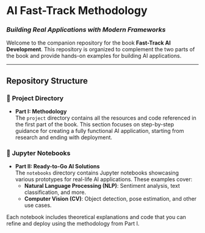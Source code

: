 # **AI Fast-Track  Methodology**  
### *Building Real Applications with Modern Frameworks*

Welcome to the companion repository for the book **Fast-Track AI Development**. This repository is organized to complement the two parts of the book and provide hands-on examples for building AI applications.

---

## **Repository Structure**

### 📂 **Project Directory**
- **Part I: Methodology**  
  The `project` directory contains all the resources and code referenced in the first part of the book. This section focuses on step-by-step guidance for creating a fully functional AI application, starting from research and ending with deployment.

### 📓 **Jupyter Notebooks**
- **Part II: Ready-to-Go AI Solutions**  
  The `notebooks` directory contains Jupyter notebooks showcasing various prototypes for real-life AI applications. These examples cover:
  - **Natural Language Processing (NLP)**: Sentiment analysis, text classification, and more.
  - **Computer Vision (CV)**: Object detection, pose estimation, and other use cases.

Each notebook includes theoretical explanations and code that you can refine and deploy using the methodology from Part I.